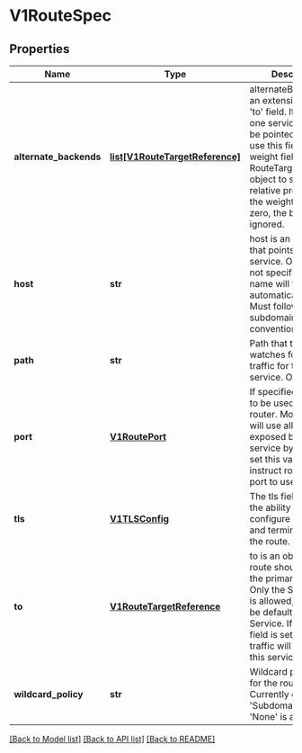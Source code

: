 # V1RouteSpec

## Properties
Name | Type | Description | Notes
------------ | ------------- | ------------- | -------------
**alternate_backends** | [**list[V1RouteTargetReference]**](V1RouteTargetReference.md) | alternateBackends is an extension of the &#39;to&#39; field. If more than one service needs to be pointed to, then use this field. Use the weight field in RouteTargetReference object to specify relative preference. If the weight field is zero, the backend is ignored. | [optional] 
**host** | **str** | host is an alias/DNS that points to the service. Optional. If not specified a route name will typically be automatically chosen. Must follow DNS952 subdomain conventions. | 
**path** | **str** | Path that the router watches for, to route traffic for to the service. Optional | [optional] 
**port** | [**V1RoutePort**](V1RoutePort.md) | If specified, the port to be used by the router. Most routers will use all endpoints exposed by the service by default - set this value to instruct routers which port to use. | [optional] 
**tls** | [**V1TLSConfig**](V1TLSConfig.md) | The tls field provides the ability to configure certificates and termination for the route. | [optional] 
**to** | [**V1RouteTargetReference**](V1RouteTargetReference.md) | to is an object the route should use as the primary backend. Only the Service kind is allowed, and it will be defaulted to Service. If the weight field is set to zero, no traffic will be sent to this service. | 
**wildcard_policy** | **str** | Wildcard policy if any for the route. Currently only &#39;Subdomain&#39; or &#39;None&#39; is allowed. | [optional] 

[[Back to Model list]](../README.md#documentation-for-models) [[Back to API list]](../README.md#documentation-for-api-endpoints) [[Back to README]](../README.md)


